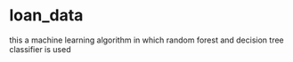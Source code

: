 # loan_data
this a machine learning algorithm in which random forest and decision tree classifier is used 
